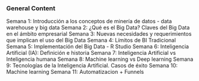 ### General Content

Semana 1: Introducción a los conceptos de minería de datos - data warehouse y big data
Semana 2: ¿Qué es el Big Data? Claves del Big Data en el ámbito empresarial
Semana 3: Nuevas necesidades y requerimientos que implican el uso del Big Data
Semana 4: Límitos de BI Tradicional
Semana 5: Implementación del Big Data - R Studio
Semana 6: Inteligencia Artificial (IA): Definición e historia
Semana 7: Inteligencia Artificial vs Inteligencia humana
Semana 8: Machine learning vs Deep learning
Semana 9: Tecnologías de la Inteligencia Artificial. Casos de éxito
Semana 10: Machine learning
Semana 11: Automatizacion + Funnels